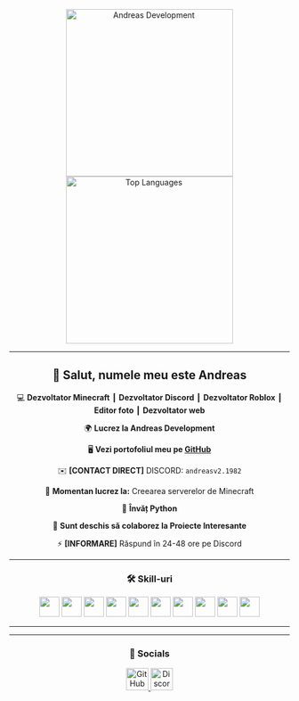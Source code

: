 <div align="center">

<img src="f45ed5b7-f8aa-4cd0-9768-1d03e864b8d5.png" alt="Andreas Development" width="300"/>
<img src="96c99f22-488d-493d-a776-6d50b05bbe05.png" alt="Top Languages" width="300"/>

---

## 👋 Salut, numele meu este **Andreas**  

💻 **Dezvoltator Minecraft** ┃ **Dezvoltator Discord** ┃ **Dezvoltator Roblox** ┃ **Editor foto** ┃ **Dezvoltator web**  

🌍 **Lucrez la Andreas Development**  

🖥️ **Vezi portofoliul meu pe [GitHub](https://github.com/andreasv21982/dev)**  

✉️ **[CONTACT DIRECT]** DISCORD: `andreasv2.1982`  

🚀 **Momentan lucrez la:** Creearea serverelor de Minecraft  

🧠 **Învăț Python**  

🤝 **Sunt deschis să colaborez la Proiecte Interesante**  

⚡ **[INFORMARE]** Răspund în 24-48 ore pe Discord  

---

### 🛠️ Skill-uri
<p>
<a href="https://www.oracle.com/java/"><img src="https://raw.githubusercontent.com/danielcranney/readme-generator/main/public/icons/skills/java-colored.svg" width="36" height="36" /></a>
<a href="https://developer.mozilla.org/en-US/docs/Web/JavaScript"><img src="https://raw.githubusercontent.com/danielcranney/readme-generator/main/public/icons/skills/javascript-colored.svg" width="36" height="36" /></a>
<a href="https://lua.org/"><img src="https://raw.githubusercontent.com/danielcranney/readme-generator/main/public/icons/skills/lua-colored.svg" width="36" height="36" /></a>
<a href="https://www.python.org/"><img src="https://raw.githubusercontent.com/danielcranney/readme-generator/main/public/icons/skills/python-colored.svg" width="36" height="36" /></a>
<a href="https://code.visualstudio.com/"><img src="https://raw.githubusercontent.com/danielcranney/readme-generator/main/public/icons/skills/visualstudiocode-colored.svg" width="36" height="36" /></a>
<a href="https://developer.mozilla.org/en-US/docs/Glossary/HTML5"><img src="https://raw.githubusercontent.com/danielcranney/readme-generator/main/public/icons/skills/html5-colored.svg" width="36" height="36" /></a>
<a href="https://webpack.js.org/"><img src="https://raw.githubusercontent.com/danielcranney/readme-generator/main/public/icons/skills/webpack-colored.svg" width="36" height="36" /></a>
<a href="https://nodejs.org/en/"><img src="https://raw.githubusercontent.com/danielcranney/readme-generator/main/public/icons/skills/nodejs-colored.svg" width="36" height="36" /></a>
<a href="https://www.mysql.com/"><img src="https://raw.githubusercontent.com/danielcranney/readme-generator/main/public/icons/skills/mysql-colored.svg" width="36" height="36" /></a>
<a href="https://www.adobe.com/uk/products/photoshop.html"><img src="https://raw.githubusercontent.com/danielcranney/readme-generator/main/public/icons/skills/photoshop-colored-dark.svg" width="36" height="36" /></a>
</p>

---

---

### 🔗 Socials
<p align="center">
  <!-- GitHub -->
  <a href="https://www.github.com/andreasv21982/dev" target="_blank" rel="noreferrer">
    <picture>
      <source media="(prefers-color-scheme: dark)" srcset="https://raw.githubusercontent.com/danielcranney/readme-generator/main/public/icons/socials/github-dark.svg" />
      <source media="(prefers-color-scheme: light)" srcset="https://raw.githubusercontent.com/danielcranney/readme-generator/main/public/icons/socials/github.svg" />
      <img src="https://raw.githubusercontent.com/danielcranney/readme-generator/main/public/icons/socials/github.svg" width="40" height="40" alt="GitHub" title="GitHub" />
    </picture>
  </a>

  <!-- Discord -->
  <a href="https://discord.com/users/andreasv2.1982" target="_blank" rel="noreferrer">
    <img src="https://raw.githubusercontent.com/danielcranney/readme-generator/main/public/icons/socials/discord.svg" width="40" height="40" alt="Discord" title="Discord: andreasv2.1982" />
  </a>
</p>


</div>
